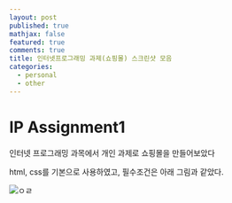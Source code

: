 ```yaml
---
layout: post
published: true
mathjax: false
featured: true
comments: true
title: 인터넷프로그래밍 과제(쇼핑몰) 스크린샷 모음
categories:
  - personal
  - other
---
```

# IP Assignment1

인터넷 프로그래밍 과목에서 개인 과제로 쇼핑몰을 만들어보았다

html, css를 기본으로 사용하였고, 필수조건은 아래 그림과 같았다.

![ㅇㄹ]({{site.baseurl}}/ㄴㅇㄹㄴ)
